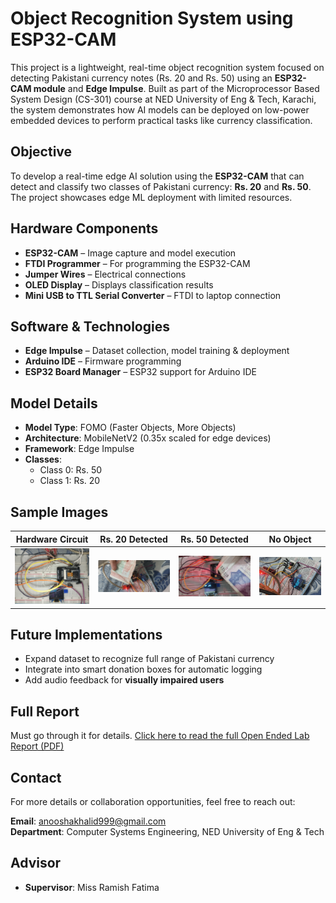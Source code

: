 # Object Recognition System using ESP32-CAM

This project is a lightweight, real-time object recognition system focused on detecting Pakistani currency notes (Rs. 20 and Rs. 50) using an **ESP32-CAM module** and **Edge Impulse**. Built as part of the Microprocessor Based System Design (CS-301) course at NED University of Eng & Tech, Karachi, the system demonstrates how AI models can be deployed on low-power embedded devices to perform practical tasks like currency classification.


## Objective

To develop a real-time edge AI solution using the **ESP32-CAM** that can detect and classify two classes of Pakistani currency: **Rs. 20** and **Rs. 50**. The project showcases edge ML deployment with limited resources.


## Hardware Components

- **ESP32-CAM** – Image capture and model execution  
- **FTDI Programmer** – For programming the ESP32-CAM  
- **Jumper Wires** – Electrical connections  
- **OLED Display** – Displays classification results  
- **Mini USB to TTL Serial Converter** – FTDI to laptop connection


## Software & Technologies

- **Edge Impulse** – Dataset collection, model training & deployment  
- **Arduino IDE** – Firmware programming  
- **ESP32 Board Manager** – ESP32 support for Arduino IDE


## Model Details

- **Model Type**: FOMO (Faster Objects, More Objects)  
- **Architecture**: MobileNetV2 (0.35x scaled for edge devices)  
- **Framework**: Edge Impulse  
- **Classes**:  
  - Class 0: Rs. 50  
  - Class 1: Rs. 20  


## Sample Images

| Hardware Circuit | Rs. 20 Detected | Rs. 50 Detected | No Object |
|----------|-----------------|----------------|---------------|
| ![OLED Display](images/img_1.jpg) | ![20 Pkr](images/img_3.jpg) | ![50 Pkr](images/img_4.jpg) | ![No Object](images/img_2.jpg) |


## Future Implementations

- Expand dataset to recognize full range of Pakistani currency  
- Integrate into smart donation boxes for automatic logging  
- Add audio feedback for **visually impaired users**


## Full Report

Must go through it for details.
[Click here to read the full Open Ended Lab Report (PDF)]([https://your-link-to-report.com/MBSD_OEL_Report.pdf](https://github.com/Anooshakhalid/CurrencyDetection-using--ESP32-CAM/blob/main/docs/MBSD%20OEL%20Report.pdf))


## Contact

For more details or collaboration opportunities, feel free to reach out:

**Email**: anooshakhalid999@gmail.com  
**Department**: Computer Systems Engineering, NED University of Eng & Tech


## Advisor

- **Supervisor**: Miss Ramish Fatima

